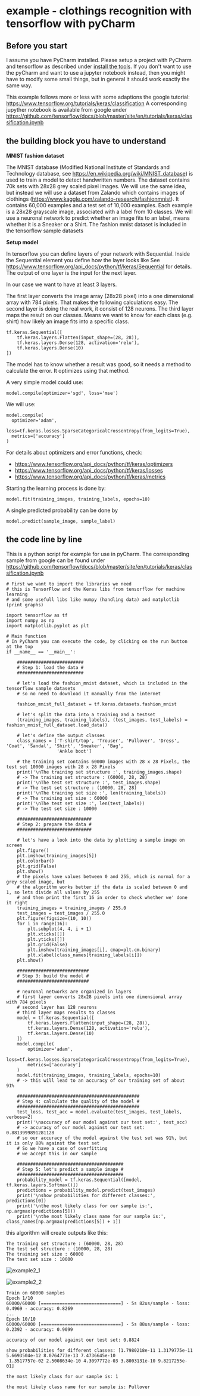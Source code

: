# example - clothings recognition with tensorflow with pyCharm

## Before you start

I assume you have PyCharm installed.
Please setup a project with PyCharm and tensorflow as described under [install the tools](./../installTools.md).
If you don't want to use the pyCharm and want to use a jupyter notebook instead,
then you might have to modify some small things, but in general it should work exactly the same way.

This example follows more or less with some adaptions the google tutorial:
https://www.tensorflow.org/tutorials/keras/classification
A corresponding jupyther notebook is available from google under https://github.com/tensorflow/docs/blob/master/site/en/tutorials/keras/classification.ipynb

## the building block you have to understand

**MNIST fashion dataset**

The MNIST database (Modified National Institute of Standards and Technology database, see https://en.wikipedia.org/wiki/MNIST_database)
is used to train a model to detect handwritten numbers.
The dataset contains 70k sets with 28x28 grey scaled pixel images.
We will use the same idea, but instead we will use a dataset from Zalando which contains images of clothings
(https://www.kaggle.com/zalando-research/fashionmnist).
It contains 60,000 examples and a test set of 10,000 examples.
Each example is a 28x28 grayscale image, associated with a label from 10 classes.
We will use a neuronal network to predict whether an image fits to an label, means whether it is a Sneaker or a Shirt.
The fashion mnist dataset is included in the tensorflow sample datasets

**Setup model**

In tensorflow you can define layers of your network with Sequential.
Inside the Sequential element you define how the layer looks like
See https://www.tensorflow.org/api_docs/python/tf/keras/Sequential for details.
The output of one layer is the input for the next layer.

In our case we want to have at least 3 layers.

The first layer converts the image array (28x28 pixel) into a one dimensional array with 784 pixels.
That makes the following calculations easy.
The second layer is doing the real work, it consist of 128 neurons.
The third layer maps the result on our classes.
Means we want to know for each class (e.g. shirt) how likely an image fits into a specific class.

```
tf.keras.Sequential([
    tf.keras.layers.Flatten(input_shape=(28, 28)),
    tf.keras.layers.Dense(128, activation='relu'),
    tf.keras.layers.Dense(10)
])
```

The model has to know whether a result was good,
so it needs a method to calculate the error.
It optimizes using that method.

A very simple model could use:

```
model.compile(optimizer='sgd', loss='mse')
```

We will use:

```
model.compile(
  optimizer='adam', 
  loss=tf.keras.losses.SparseCategoricalCrossentropy(from_logits=True), 
  metrics=['accuracy']
)
```

For details about optimizers and error functions, check:
* https://www.tensorflow.org/api_docs/python/tf/keras/optimizers
* https://www.tensorflow.org/api_docs/python/tf/keras/losses
* https://www.tensorflow.org/api_docs/python/tf/keras/metrics

Starting the learning process is done by:

```
model.fit(training_images, training_labels, epochs=10)
```

A single predicted probability can be done by

```
model.predict(sample_image, sample_label)
```

## the code line by line

This is a python script for example for use in pyCharm.
The corresponding sample from google can be found under https://github.com/tensorflow/docs/blob/master/site/en/tutorials/keras/classification.ipynb

```
# First we want to import the libraries we need
# this is TensorFlow and the Keras libs from tensorflow for machine learning
# and some usefull libs like numpy (handling data) and matplotlib (print graphs)

import tensorflow as tf
import numpy as np
import matplotlib.pyplot as plt

# Main function
# In PyCharm you can execute the code, by clicking on the run button at the top
if __name__ == '__main__':

    #########################
    # Step 1: load the data #
    #########################

    # let's load the fashion_mnist dataset, which is included in the tensorflow sample datasets
    # so no need to download it manually from the internet

    fashion_mnist_full_dataset = tf.keras.datasets.fashion_mnist

    # let's split the data into a training and a testset
    (training_images, training_labels), (test_images, test_labels) = fashion_mnist_full_dataset.load_data()

    # let's define the output classes
    class_names = ['T-shirt/top', 'Trouser', 'Pullover', 'Dress', 'Coat', 'Sandal', 'Shirt', 'Sneaker', 'Bag',
                   'Ankle boot']

    # the training set contains 60000 images with 28 x 28 Pixels, the test set 10000 images with 28 x 28 Pixels
    print('\nThe training set structure :', training_images.shape)
    # -> The training set structure : (60000, 28, 28)
    print('\nThe test set structure :', test_images.shape)
    # -> The test set structure : (10000, 28, 28)
    print('\nThe training set size :', len(training_labels))
    # -> The training set size : 60000
    print('\nThe test set size :', len(test_labels))
    # -> The test set size : 10000

    ############################
    # Step 2: prepare the data #
    ############################

    # let's have a look into the data by plotting a sample image on screen
    plt.figure()
    plt.imshow(training_images[5])
    plt.colorbar()
    plt.grid(False)
    plt.show()
    # the pixels have values between 0 and 255, which is normal for a grey scaled image, but
    # the algorithm works better if the data is scaled between 0 and 1, so lets divide all values by 255
    # and then print the first 16 in order to check whether we' done it right
    training_images = training_images / 255.0
    test_images = test_images / 255.0
    plt.figure(figsize=(10, 10))
    for i in range(16):
        plt.subplot(4, 4, i + 1)
        plt.xticks([])
        plt.yticks([])
        plt.grid(False)
        plt.imshow(training_images[i], cmap=plt.cm.binary)
        plt.xlabel(class_names[training_labels[i]])
    plt.show()

    ###########################
    # Step 3: build the model #
    ###########################

    # neuronal networks are organized in layers
    # first layer converts 28x28 pixels into one dimensional array with 784 pixels
    # second layer has 128 neurons
    # third layer maps results to classes
    model = tf.keras.Sequential([
        tf.keras.layers.Flatten(input_shape=(28, 28)),
        tf.keras.layers.Dense(128, activation='relu'),
        tf.keras.layers.Dense(10)
    ])
    model.compile(
        optimizer='adam',
        loss=tf.keras.losses.SparseCategoricalCrossentropy(from_logits=True),
        metrics=['accuracy']
    )
    model.fit(training_images, training_labels, epochs=10)
    # -> this will lead to an accuracy of our training set of about 91%

    ##############################################
    # Step 4: calculate the quality of the model #
    ##############################################
    test_loss, test_acc = model.evaluate(test_images, test_labels, verbose=2)
    print('\naccuracy of our model against our test set:', test_acc)
    # -> accuracy of our model against our test set: 0.8813999891281128
    # so our accuracy of the model against the test set was 91%, but it is only 88% against the test set
    # So we have a case of overfitting
    # we accept this in our sample

    ########################################
    # Step 5: let's predict a sample image #
    ########################################
    probability_model = tf.keras.Sequential([model, tf.keras.layers.Softmax()])
    predictions = probability_model.predict(test_images)
    print('\nshow probabilities for different classes:', predictions[0])
    print('\nthe most likely class for our sample is:', np.argmax(predictions[5]))
    print('\nthe most likely class name for our sample is:', class_names[np.argmax(predictions[5]) + 1])
```

this algorithm will create outputs like this:

```
The training set structure : (60000, 28, 28)
The test set structure : (10000, 28, 28)
The training set size : 60000
The test set size : 10000
```

![example2_1](./../images/example2_1.png)

![example2_2](./../images/example2_2.png)

```
Train on 60000 samples
Epoch 1/10
60000/60000 [==============================] - 5s 82us/sample - loss: 0.4969 - accuracy: 0.8269
...
Epoch 10/10
60000/60000 [==============================] - 5s 88us/sample - loss: 0.2392 - accuracy: 0.9099

accuracy of our model against our test set: 0.8824

show probabilities for different classes: [1.7980218e-11 1.3179775e-11 5.6693504e-12 8.0764773e-13 7.4736645e-10
 1.3517757e-02 2.5008634e-10 4.3097772e-03 3.8003131e-10 9.8217255e-01]

the most likely class for our sample is: 1

the most likely class name for our sample is: Pullover
```
